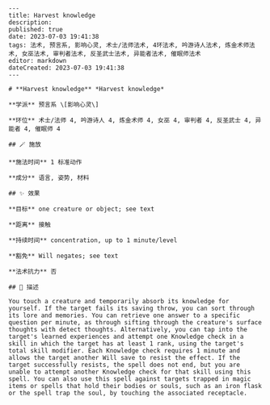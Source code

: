 
    ---
    title: Harvest knowledge
    description: 
    published: true
    date: 2023-07-03 19:41:38
    tags: 法术, 预言系, 影响心灵, 术士/法师法术, 4环法术, 吟游诗人法术, 炼金术师法术, 女巫法术, 审判者法术, 反圣武士法术, 异能者法术, 催眠师法术
    editor: markdown
    dateCreated: 2023-07-03 19:41:38
    ---

    # **Harvest knowledge** *Harvest knowledge*

    **学派** 预言系 \[影响心灵\] 

    **环位** 术士/法师 4, 吟游诗人 4, 炼金术师 4, 女巫 4, 审判者 4, 反圣武士 4, 异能者 4, 催眠师 4

    ## 🪄 施放

    **施法时间** 1 标准动作

    **成分** 语言, 姿势, 材料

    ## ✨ 效果 

    **目标** one creature or object; see text 

    **距离** 接触  

    **持续时间** concentration, up to 1 minute/level 

    **豁免** Will negates; see text

    **法术抗力** 否

    ## 📖 描述

    You touch a creature and temporarily absorb its knowledge for yourself. If the target fails its saving throw, you can sort through its lore and memories. You can retrieve one answer to a specific question per minute, as through sifting through the creature's surface thoughts with detect thoughts. Alternatively, you can tap into the target's learned experiences and attempt one Knowledge check in a skill in which the target has at least 1 rank, using the target's total skill modifier. Each Knowledge check requires 1 minute and allows the target another Will save to resist the effect. If the target successfully resists, the spell does not end, but you are unable to attempt another Knowledge check for that skill using this spell. You can also use this spell against targets trapped in magic items or spells that hold their bodies or souls, such as an iron flask or the spell trap the soul, by touching the associated receptacle.
    